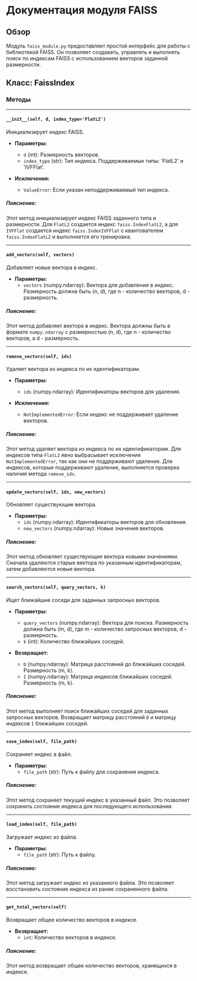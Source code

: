 # Документация модуля FAISS

## Обзор

Модуль `faiss_module.py` предоставляет простой интерфейс для работы с библиотекой FAISS. Он позволяет создавать, управлять и выполнять поиск по индексам FAISS с использованием векторов заданной размерности.

## Класс: FaissIndex

### Методы

---
#### `__init__(self, d, index_type='FlatL2')`

Инициализирует индекс FAISS.

- **Параметры:**
  - `d` (int): Размерность векторов.
  - `index_type` (str): Тип индекса. Поддерживаемые типы: 'FlatL2' и 'IVFFlat'.

- **Исключения:**
  - `ValueError`: Если указан неподдерживаемый тип индекса.

##### Пояснение:
Этот метод инициализирует индекс FAISS заданного типа и размерности. Для `FlatL2` создается индекс `faiss.IndexFlatL2`, а для `IVFFlat` создается индекс `faiss.IndexIVFFlat` с квантователем `faiss.IndexFlatL2` и выполняется его тренировка.

---
#### `add_vectors(self, vectors)`

Добавляет новые вектора в индекс.

- **Параметры:**
  - `vectors` (numpy.ndarray): Вектора для добавления в индекс. Размерность должна быть (n, d), где n - количество векторов, d - размерность.

##### Пояснение:
Этот метод добавляет вектора в индекс. Вектора должны быть в формате `numpy.ndarray` с размерностью (n, d), где n - количество векторов, а d - размерность.

---
#### `remove_vectors(self, ids)`

Удаляет вектора из индекса по их идентификаторам.

- **Параметры:**
  - `ids` (numpy.ndarray): Идентификаторы векторов для удаления.

- **Исключения:**
  - `NotImplementedError`: Если индекс не поддерживает удаление векторов.

##### Пояснение:
Этот метод удаляет вектора из индекса по их идентификаторам. Для индексов типа `FlatL2` явно выбрасывает исключение `NotImplementedError`, так как они не поддерживают удаление. Для индексов, которые поддерживают удаление, выполняется проверка наличия метода `remove_ids`.

---
#### `update_vectors(self, ids, new_vectors)`

Обновляет существующие вектора.

- **Параметры:**
  - `ids` (numpy.ndarray): Идентификаторы векторов для обновления.
  - `new_vectors` (numpy.ndarray): Новые значения векторов.

##### Пояснение:
Этот метод обновляет существующие вектора новыми значениями. Сначала удаляются старые вектора по указанным идентификаторам, затем добавляются новые вектора.

---
#### `search_vectors(self, query_vectors, k)`

Ищет ближайшие соседи для заданных запросных векторов.

- **Параметры:**
  - `query_vectors` (numpy.ndarray): Вектора для поиска. Размерность должна быть (m, d), где m - количество запросных векторов, d - размерность.
  - `k` (int): Количество ближайших соседей.

- **Возвращает:**
  - `D` (numpy.ndarray): Матрица расстояний до ближайших соседей. Размерность (m, k).
  - `I` (numpy.ndarray): Матрица индексов ближайших соседей. Размерность (m, k).

##### Пояснение:
Этот метод выполняет поиск ближайших соседей для заданных запросных векторов. Возвращает матрицу расстояний `D` и матрицу индексов `I` ближайших соседей.

---
#### `save_index(self, file_path)`

Сохраняет индекс в файл.

- **Параметры:**
  - `file_path` (str): Путь к файлу для сохранения индекса.

##### Пояснение:
Этот метод сохраняет текущий индекс в указанный файл. Это позволяет сохранить состояние индекса для последующего использования.

---
#### `load_index(self, file_path)`

Загружает индекс из файла.

- **Параметры:**
  - `file_path` (str): Путь к файлу.

##### Пояснение:
Этот метод загружает индекс из указанного файла. Это позволяет восстановить состояние индекса из ранее сохраненного файла.

---
#### `get_total_vectors(self)`

Возвращает общее количество векторов в индексе.

- **Возвращает:**
  - `int`: Количество векторов в индексе.

##### Пояснение:
Этот метод возвращает общее количество векторов, хранящихся в индексе.
